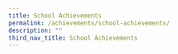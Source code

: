 ```yaml
---
title: School Achievements
permalink: /achievements/school-achievements/
description: ""
third_nav_title: School Achievements
---
```

